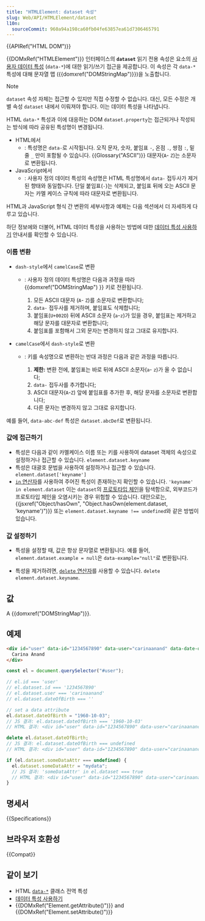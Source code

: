 ```yaml
---
title: "HTMLElement: dataset 속성"
slug: Web/API/HTMLElement/dataset
l10n:
  sourceCommit: 960a94a198ca60fb04fe63857ea61d7306465791
---
```


{{APIRef("HTML DOM")}}

{{DOMxRef("HTMLElement")}} 인터페이스의 **`dataset`** 읽기 전용 속성은
요소의 [사용자 데이터 특성](/en-US/docs/Web/HTML/Reference/Global_attributes/data-*)
(`data-*`)에 대한 읽기/쓰기 접근을 제공합니다. 이 속성은 각 `data-*` 특성에 대해 문자열 맵
({{domxref("DOMStringMap")}})을 노출합니다.

> [!NOTE]  
> `dataset` 속성 자체는 접근할 수 있지만 직접 수정할 수 없습니다.
> 대신, 모든 수정은 개별 속성 `dataset` 내에서 이뤄져야 합니다.
> 이는 데이터 특성을 나타냅니다.

HTML `data-*` 특성과 이에 대응하는 DOM
`dataset.property`는 접근되거나 작성되는 방식에 따라
공유된 특성명이 변경됩니다.

- HTML에서
  - : 특성명은 `data-`로 시작됩니다. 오직 문자,
    숫자, 붙임표 `-`, 온점 `.`, 쌍점 `:`,
    밑줄 `_` 만이 포함될 수 있습니다. {{Glossary("ASCII")}} 대문자(`A`-
    `Z`)는 소문자로 변환됩니다.
- JavaScript에서
  - : 사용자 정의 데이터 특성의 속성명은 HTML 특성명에서
    `data-` 접두사가 제거된 향태와 동일합니다. 단일 붙임표(`-`)는 삭제되고, 붙임표 뒤에 오는 ASCII
    문자는 카멜 케이스 규칙에 따라 대문자로 변환됩니다.

HTML과 JavaScript 형식 간 변환의 세부사항과 예제는 다음 섹션에서 더 자세하게 다루고 있습니다.

하단 정보에와 더불어, HTML 데이터 특성을 사용하는 방법에 대한
[데이터 특성 사용하기](/en-US/docs/Learn_web_development/Howto/Solve_HTML_problems/Use_data_attributes) 안내서를 확인할 수 있습니다.

### 이름 변환

- `dash-style`에서 `camelCase`로 변환

  - : 사용자 정의 데이터 특성명은 다음과 과정을 따라
    {{domxref("DOMStringMap") }} 키로 전환됩니다.

    1. 모든 ASCII 대문자 (`A`-
       `Z`)를 소문자로 변환합니다;
    2. `data-` 접두사를 제거하며, 붙임표도 삭제합니다;
    3. 붙임표(`U+002D`) 뒤에 ASCII 소문자
       (`a`-`z`)가 있을 경우, 붙임표는 제거하고 해당 문자를 대문자로 변환합니다;
    4. 붙임표를 포함해서 그외 문자는 변경하지 않고 그대로 유지합니다.

- `camelCase`에서 `dash-style`로 변환

  - : 키를 속성명으로 변환하는 반대 과정은
    다음과 같은 과정을 따릅니다.

    1. **제한:** 변환 전에, 붙임표는
       바로 뒤에 ASCII 소문자(`a`-
       `z`)가 올 수 없습니다;
    2. `data-` 접두사를 추가합니다;
    3. ASCII 대문자(`A`-`Z`) 앞에 붙임표를 추가한 후,
       해당 문자를 소문자로 변환합니다;
    4. 다른 문자는 변경하지 않고 그대로 유지합니다.

예를 들어, `data-abc-def` 특성은
`dataset.abcDef`로 변환됩니다.

### 값에 접근하기

- 특성은 다음과 같이 카멜케이스 이름 또는 키를 사용하여 dataset 객체의 속성으로
  설정하거나 접근할 수 있습니다. `element.dataset.keyname`
- 특성은 대괄호 문법을 사용하여 설정하거나 접근할 수 있습니다.
  `element.dataset['keyname']`
- [`in` 연산자](/en-US/docs/Web/JavaScript/Reference/Operators/in)를 사용하여 주어진
  특성이 존재하는지 확인할 수 있습니다.
  `'keyname' in element.dataset` 이는 `dataset`의 [프로토타입 체인](/en-US/docs/Web/JavaScript/Guide/Inheritance_and_the_prototype_chain)을 탐색함으로, 외부코드가 프로토타입 체인을 오염시키는 경우 위험할 수 있습니다. 대안으로는, {{jsxref("Object/hasOwn", "Object.hasOwn(element.dataset, 'keyname')")}} 또는 `element.dataset.keyname !== undefined`와 같은 방법이 있습니다.

### 값 설정하기

- 특성을 설정할 때, 값은 항상 문자열로 변환됩니다.
  예를 들어, `element.dataset.example = null`은
  `data-example="null"`로 변환됩니다.

- 특성을 제거하려면, [`delete` 연산자](/en-US/docs/Web/JavaScript/Reference/Operators/delete)를 사용할 수 있습니다. `delete element.dataset.keyname`.

## 값

A {{domxref("DOMStringMap")}}.

## 예제

```html
<div id="user" data-id="1234567890" data-user="carinaanand" data-date-of-birth>
  Carina Anand
</div>
```

```js
const el = document.querySelector("#user");

// el.id === 'user'
// el.dataset.id === '1234567890'
// el.dataset.user === 'carinaanand'
// el.dataset.dateOfBirth === ''

// set a data attribute
el.dataset.dateOfBirth = "1960-10-03";
// JS 결과: el.dataset.dateOfBirth === '1960-10-03'
// HTML 결과: <div id="user" data-id="1234567890" data-user="carinaanand" data-date-of-birth="1960-10-03">Carina Anand</div>

delete el.dataset.dateOfBirth;
// JS 결과: el.dataset.dateOfBirth === undefined
// HTML 결과: <div id="user" data-id="1234567890" data-user="carinaanand">Carina Anand</div>

if (el.dataset.someDataAttr === undefined) {
  el.dataset.someDataAttr = "mydata";
  // JS 결과: 'someDataAttr' in el.dataset === true
  // HTML 결과: <div id="user" data-id="1234567890" data-user="carinaanand" data-some-data-attr="mydata">Carina Anand</div>
}
```

## 명세서

{{Specifications}}

## 브라우저 호환성

{{Compat}}

## 같이 보기

- HTML [`data-*`](/en-US/docs/Web/HTML/Reference/Global_attributes/data-*) 클래스
  전역 특성
- [데이터 특성 사용하기](/en-US/docs/Learn_web_development/Howto/Solve_HTML_problems/Use_data_attributes)
- {{DOMxRef("Element.getAttribute()")}} and {{DOMxRef("Element.setAttribute()")}}
